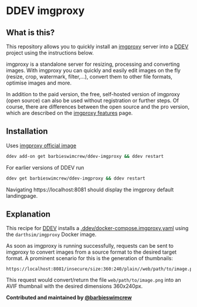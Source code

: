 # DDEV imgproxy

## What is this?

This repository allows you to quickly install an [imgproxy](https://imgproxy.net/) server into a [DDEV](https://ddev.readthedocs.io) project using the instructions below.

imgproxy is a standalone server for resizing, processing and converting images. With imgproxy you can quickly and easily edit images on the fly (resize, crop, watermark, filter,...), convert them to other file formats, optimise images and more.

In addition to the paid version, the free, self-hosted version of imgproxy (open source) can also be used without registration or further steps. Of course, there are differences between the open source and the pro version, which are described on the [imgproxy features](https://imgproxy.net/features/) page. 

## Installation

Uses [imgproxy official image](https://hub.docker.com/r/darthsim/imgproxy/)


```sh
ddev add-on get barbieswimcrew/ddev-imgproxy && ddev restart
```

For earlier versions of DDEV run

```sh
ddev get barbieswimcrew/ddev-imgproxy && ddev restart
```


Navigating https://localhost:8081 should display the imgproxy default landingpage.

## Explanation

This recipe for [DDEV](https://ddev.readthedocs.io) installs a [.ddev/docker-compose.imgproxy.yaml](docker-compose.imgproxy.yaml) using the `darthsim/imgproxy` Docker image.

As soon as imgproxy is running successfully, requests can be sent to imgproxy to convert images from a source format to the desired target format. A prominent scenario for this is the generation of thumbnails:

```
https://localhost:8081/insecure/size:360:240/plain//web/path/to/image.png@avif
```

This request would convert/return the file `web/path/to/image.png` into an AVIF thumbnail with the desired dimensions 360x240px.

**Contributed and maintained by [@barbieswimcrew](https://github.com/barbieswimcrew)**
